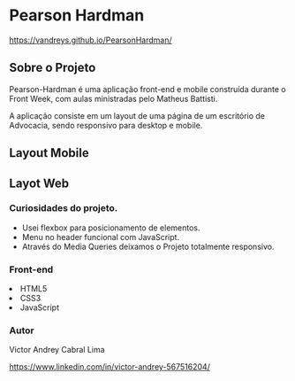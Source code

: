 # Pearson Hardman
https://vandreys.github.io/PearsonHardman/

## Sobre o Projeto



Pearson-Hardman é uma aplicação front-end e mobile construída durante o Front Week, com aulas ministradas pelo Matheus Battisti.

A aplicação consiste em um layout de uma página de um escritório de Advocacia, sendo responsivo para desktop e mobile.

## Layout Mobile



## Layot Web


### Curiosidades do projeto.


- Usei flexbox para posicionamento de elementos.
- Menu no header funcional com JavaScript.
- Através do Media Queries deixamos o Projeto totalmente responsivo.


### Front-end

<lu>
  <li> HTML5
  <li> CSS3
  <li> JavaScript
  
### Autor
    
 Victor Andrey Cabral Lima
 
 https://www.linkedin.com/in/victor-andrey-567516204/
  
